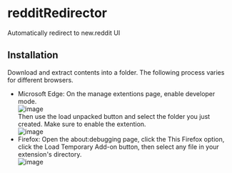 # redditRedirector
Automatically redirect to new.reddit UI

## Installation
Download and extract contents into a folder. The following process varies for different browsers.
- Microsoft Edge:
  On the manage extentions page, enable developer mode.<br>
  ![image](https://github.com/user-attachments/assets/5d82ec23-7b36-4fc2-b6f9-0082307b9a65)<br>
  Then use the load unpacked button and select the folder you just created. Make sure to enable the extention.<br>
  ![image](https://github.com/user-attachments/assets/bae67687-84c2-442c-b73d-911bb54b3e20)<br>
- Firefox:
  Open the about:debugging page, click the This Firefox option, click the Load Temporary Add-on button, then select any file in your extension's directory.<br>
  ![image](https://github.com/user-attachments/assets/b0df8f28-d932-48c1-bcca-29dc85f13081)

  
